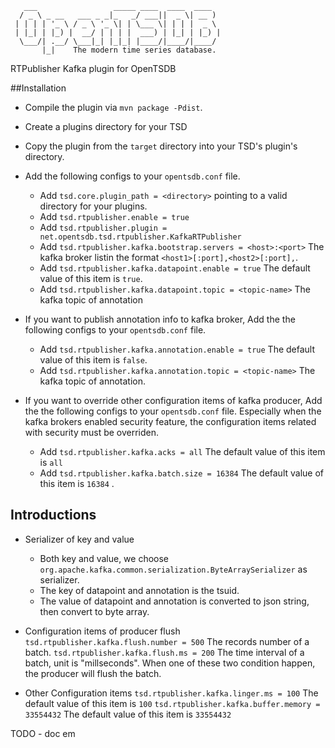        ___                 _____ ____  ____  ____
      / _ \ _ __   ___ _ _|_   _/ ___||  _ \| __ )
     | | | | '_ \ / _ \ '_ \| | \___ \| | | |  _ \
     | |_| | |_) |  __/ | | | |  ___) | |_| | |_) |
      \___/| .__/ \___|_| |_|_| |____/|____/|____/
           |_|    The modern time series database.

 
RTPublisher Kafka plugin for OpenTSDB

##Installation
* Compile the plugin via ``mvn package -Pdist``.
* Create a plugins directory for your TSD
* Copy the plugin from the ``target`` directory into your TSD's plugin's directory.
* Add the following configs to your ``opentsdb.conf`` file.
    * Add ``tsd.core.plugin_path = <directory>`` pointing to a valid directory for your plugins.
    * Add ``tsd.rtpublisher.enable = true``
    * Add ``tsd.rtpublisher.plugin = net.opentsdb.tsd.rtpublisher.KafkaRTPublisher`` 
    * Add ``tsd.rtpublisher.kafka.bootstrap.servers = <host>:<port>`` The kafka broker listin the format ``<host1>[:port],<host2>[:port],``.
    * Add ``tsd.rtpublisher.kafka.datapoint.enable = true`` The default value of this item is ``true``.
    * Add ``tsd.rtpublisher.kafka.datapoint.topic = <topic-name>`` The kafka topic of annotation
* If you want to publish annotation info to kafka broker, Add the the following configs to your ``opentsdb.conf`` file.
    * Add ``tsd.rtpublisher.kafka.annotation.enable = true`` The default value of this item is ``false``.
    * Add ``tsd.rtpublisher.kafka.annotation.topic = <topic-name>`` The kafka topic of annotation.

* If you want to override other configuration items of kafka producer, Add the the following configs to your ``opentsdb.conf`` file.
Especially when the kafka brokers enabled security feature, the configuration items related with security must be overriden.
    * Add ``tsd.rtpublisher.kafka.acks = all`` The default value of this item is ``all`` 
    * Add ``tsd.rtpublisher.kafka.batch.size = 16384`` The default value of this item is ``16384`` .
    

## Introductions
* Serializer of key and value
    * Both key and value, we choose ``org.apache.kafka.common.serialization.ByteArraySerializer`` as serializer.
    * The key of datapoint and annotation is the tsuid.
    * The value of datapoint and annotation is converted to json string, then convert to byte array.
* Configuration items of producer flush
``tsd.rtpublisher.kafka.flush.number = 500`` The records number of a batch.
``tsd.rtpublisher.kafka.flush.ms = 200``  The time interval of a batch, unit is "millseconds".
When one of these two condition happen, the producer will flush the batch.

* Other Configuration items
``tsd.rtpublisher.kafka.linger.ms = 100`` The default value of this item is ``100`` 
``tsd.rtpublisher.kafka.buffer.memory = 33554432`` The default value of this item is ``33554432`` 

TODO - doc em
